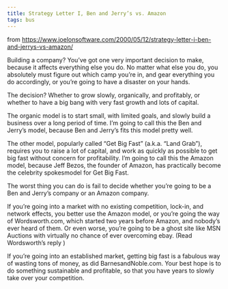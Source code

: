 ```yaml
---
title: Strategy Letter I, Ben and Jerry’s vs. Amazon
tags: bus
---
```



from <https://www.joelonsoftware.com/2000/05/12/strategy-letter-i-ben-and-jerrys-vs-amazon/>

Building a company? You’ve got one very important decision to make, because it affects everything else you do. No matter what else you do, you absolutely must figure out which camp you’re in, and gear everything you do accordingly, or you’re going to have a disaster on your hands.

The decision? Whether to grow slowly, organically, and profitably, or whether to have a big bang with very fast growth and lots of capital.

The organic model is to start small, with limited goals, and slowly build a business over a long period of time. I’m going to call this the Ben and Jerry’s model, because Ben and Jerry’s fits this model pretty well.

The other model, popularly called “Get Big Fast” (a.k.a. “Land Grab”), requires you to raise a lot of capital, and work as quickly as possible to get big fast without concern for profitability. I’m going to call this the Amazon model, because Jeff Bezos, the founder of Amazon, has practically become the celebrity spokesmodel for Get Big Fast.

The worst thing you can do is fail to decide whether you’re going to be a Ben and Jerry’s company or an Amazon company.

If you’re going into a market with no existing competition, lock-in, and network effects, you better use the Amazon model, or you’re going the way of Wordsworth.com, which started two years before Amazon, and nobody’s ever heard of them. Or even worse, you’re going to be a ghost site like MSN Auctions with virtually no chance of ever overcoming ebay. (Read Wordsworth’s reply )

If you’re going into an established market, getting big fast is a fabulous way of wasting tons of money, as did BarnesandNoble.com. Your best hope is to do something sustainable and profitable, so that you have years to slowly take over your competition.
